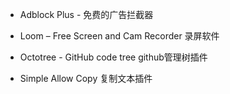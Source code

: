 - Adblock Plus - 免费的广告拦截器

- Loom – Free Screen and Cam Recorder  录屏软件

- Octotree - GitHub code tree    github管理树插件
- Simple Allow Copy      复制文本插件
